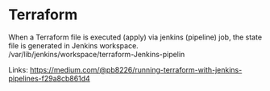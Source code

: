 # Terraform
When a Terraform file is executed (apply) via jenkins (pipeline) job, the state file is generated in Jenkins workspace.
/var/lib/jenkins/workspace/terraform-Jenkins-pipelin


Links:
https://medium.com/@pb8226/running-terraform-with-jenkins-pipelines-f29a8cb861d4
